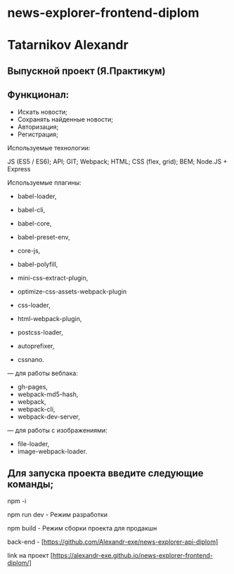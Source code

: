 # news-explorer-frontend-diplom
Tatarnikov Alexandr
==
Выпускной проект (Я.Практикум)
-
Функционал:
-
- Искать новости;
- Сохранять найденные новости;
- Авторизация;
- Регистрация;

Используемые технологии: 

JS (ES5 / ES6); API; GIT; Webpack; HTML; CSS (flex, grid); BEM; Node.JS + Express

Используемые плагины:

- babel-loader,
- babel-cli,
- babel-core,
- babel-preset-env,
- core-js,
- babel-polyfill,
- mini-css-extract-plugin,
- optimize-css-assets-webpack-plugin

- css-loader,
- html-webpack-plugin,
- postcss-loader,
- autoprefixer,
- cssnano.

— для работы вебпака:
- gh-pages,
- webpack-md5-hash,
- webpack,
- webpack-cli,
- webpack-dev-server,

— для работы с изображениями:
- file-loader,  
- image-webpack-loader.

Для запуска проекта введите следующие команды;
-
npm -i

npm run dev - Режим разработки

npm build - Режим сборки проекта для продакшн

back-end - [https://github.com/Alexandr-exe/news-explorer-api-diplom]

link на проект [https://alexandr-exe.github.io/news-explorer-frontend-diplom/]

